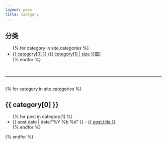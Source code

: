 ```yaml
---
layout: page
title: Category
---
```

<div>
<h2>分类</h2>

<ul>
    {% for category in site.categories %}
    	<li class="category">
	<a href="#{{ category[0] }}">
	<span>{{ category[0] }}</span>
	<span>({{ category[1] | size }}篇)</span>
	</a>
	</li>
    {% endfor %}
</ul>
</div>
<br>
<hr />
<br>
<div>
{% for category in site.categories %}
	<h2 id="{{ category[0] }}">
	{{ category[0] }}
	</h2>
	<ul>
		{% for post in category[1] %}
			<li class="file">
			{{ post.date | date:"%Y %b %d" }} - 
			<a href="{{ post.url | prepend: site.baseurl | replace: '//', '/'}}">
        			{{ post.title }} 
        		</a>
			</li>
		{% endfor %}
	</ul>
{% endfor %}
</div>






